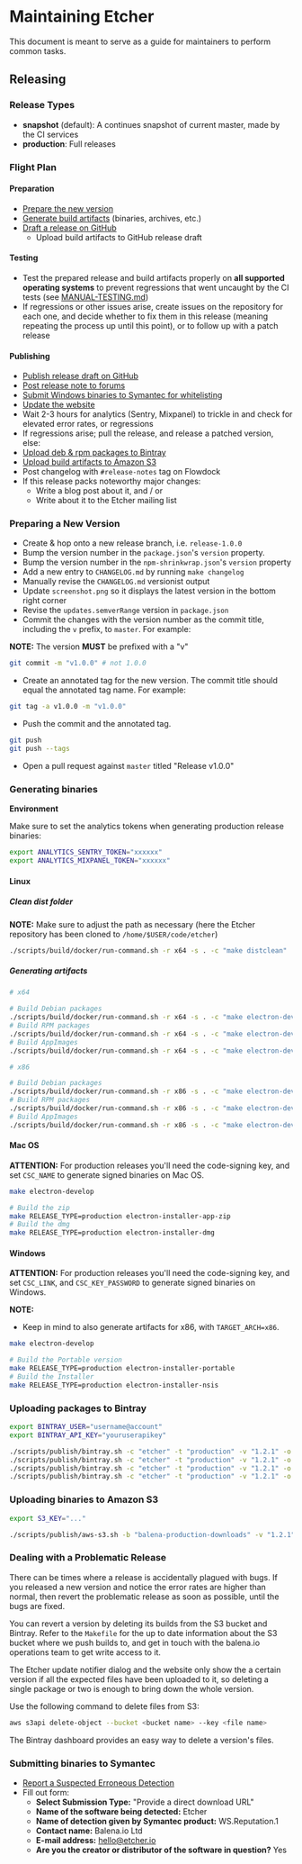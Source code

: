Maintaining Etcher
==================

This document is meant to serve as a guide for maintainers to perform common tasks.

Releasing
---------

### Release Types

- **snapshot** (default): A continues snapshot of current master, made by the CI services
- **production**: Full releases

### Flight Plan

#### Preparation

- [Prepare the new version](#preparing-a-new-version)
- [Generate build artifacts](#generating-binaries) (binaries, archives, etc.)
- [Draft a release on GitHub](https://github.com/balena-io/etcher/releases)
    - Upload build artifacts to GitHub release draft

#### Testing

- Test the prepared release and build artifacts properly on **all supported operating systems** to prevent regressions that went uncaught by the CI tests (see [MANUAL-TESTING.md](MANUAL-TESTING.md))
- If regressions or other issues arise, create issues on the repository for each one, and decide whether to fix them in this release (meaning repeating the process up until this point), or to follow up with a patch release

#### Publishing

- [Publish release draft on GitHub](https://github.com/balena-io/etcher/releases)
- [Post release note to forums](https://forums.balena.io/c/etcher)
- [Submit Windows binaries to Symantec for whitelisting](#submitting-binaries-to-symantec)
- [Update the website](https://github.com/balena-io/etcher-homepage)
- Wait 2-3 hours for analytics (Sentry, Mixpanel) to trickle in and check for elevated error rates, or regressions
- If regressions arise; pull the release, and release a patched version, else:
- [Upload deb & rpm packages to Bintray](#uploading-packages-to-bintray)
- [Upload build artifacts to Amazon S3](#uploading-binaries-to-amazon-s3)
- Post changelog with `#release-notes` tag on Flowdock
- If this release packs noteworthy major changes:
  - Write a blog post about it, and / or
  - Write about it to the Etcher mailing list

### Preparing a New Version

- Create & hop onto a new release branch, i.e. `release-1.0.0`
- Bump the version number in the `package.json`'s `version` property.
- Bump the version number in the `npm-shrinkwrap.json`'s `version` property
- Add a new entry to `CHANGELOG.md` by running `make changelog`
- Manually revise the `CHANGELOG.md` versionist output
- Update `screenshot.png` so it displays the latest version in the bottom
right corner
- Revise the `updates.semverRange` version in `package.json`
- Commit the changes with the version number as the commit title, including the `v` prefix, to `master`. For example:

**NOTE:** The version **MUST** be prefixed with a "v"

```bash
git commit -m "v1.0.0" # not 1.0.0
```

- Create an annotated tag for the new version. The commit title should equal the annotated tag name. For example:

```bash
git tag -a v1.0.0 -m "v1.0.0"
```

- Push the commit and the annotated tag.

```bash
git push
git push --tags
```

- Open a pull request against `master` titled "Release v1.0.0"

### Generating binaries

**Environment**

Make sure to set the analytics tokens when generating production release binaries:

```bash
export ANALYTICS_SENTRY_TOKEN="xxxxxx"
export ANALYTICS_MIXPANEL_TOKEN="xxxxxx"
```

#### Linux

##### Clean dist folder

**NOTE:** Make sure to adjust the path as necessary (here the Etcher repository has been cloned to `/home/$USER/code/etcher`)

```bash
./scripts/build/docker/run-command.sh -r x64 -s . -c "make distclean"
```

##### Generating artifacts

```bash
# x64

# Build Debian packages
./scripts/build/docker/run-command.sh -r x64 -s . -c "make electron-develop && make RELEASE_TYPE=production electron-installer-debian"
# Build RPM packages
./scripts/build/docker/run-command.sh -r x64 -s . -c "make electron-develop && make RELEASE_TYPE=production electron-installer-redhat"
# Build AppImages
./scripts/build/docker/run-command.sh -r x64 -s . -c "make electron-develop && make RELEASE_TYPE=production electron-installer-appimage"

# x86

# Build Debian packages
./scripts/build/docker/run-command.sh -r x86 -s . -c "make electron-develop && make RELEASE_TYPE=production electron-installer-debian"
# Build RPM packages
./scripts/build/docker/run-command.sh -r x86 -s . -c "make electron-develop && make RELEASE_TYPE=production electron-installer-redhat"
# Build AppImages
./scripts/build/docker/run-command.sh -r x86 -s . -c "make electron-develop && make RELEASE_TYPE=production electron-installer-appimage"
```

#### Mac OS

**ATTENTION:** For production releases you'll need the code-signing key,
and set `CSC_NAME` to generate signed binaries on Mac OS.

```bash
make electron-develop

# Build the zip
make RELEASE_TYPE=production electron-installer-app-zip
# Build the dmg
make RELEASE_TYPE=production electron-installer-dmg
```

#### Windows

**ATTENTION:** For production releases you'll need the code-signing key,
and set `CSC_LINK`, and `CSC_KEY_PASSWORD` to generate signed binaries on Windows.

**NOTE:**
- Keep in mind to also generate artifacts for x86, with `TARGET_ARCH=x86`.

```bash
make electron-develop

# Build the Portable version
make RELEASE_TYPE=production electron-installer-portable
# Build the Installer
make RELEASE_TYPE=production electron-installer-nsis
```

### Uploading packages to Bintray

```bash
export BINTRAY_USER="username@account"
export BINTRAY_API_KEY="youruserapikey"
```

```bash
./scripts/publish/bintray.sh -c "etcher" -t "production" -v "1.2.1" -o "etcher" -p "debian" -y "debian" -r "x64" -f "dist/etcher-electron_1.2.1_amd64.deb"
./scripts/publish/bintray.sh -c "etcher" -t "production" -v "1.2.1" -o "etcher" -p "debian" -y "debian" -r "x86" -f "dist/etcher-electron_1.2.1_i386.deb"
./scripts/publish/bintray.sh -c "etcher" -t "production" -v "1.2.1" -o "etcher" -p "redhat" -y "redhat" -r "x64" -f "dist/etcher-electron-1.2.1.x86_64.rpm"
./scripts/publish/bintray.sh -c "etcher" -t "production" -v "1.2.1" -o "etcher" -p "redhat" -y "redhat" -r "x86" -f "dist/etcher-electron-1.2.1.i686.rpm"
```

### Uploading binaries to Amazon S3

```bash
export S3_KEY="..."
```

```bash
./scripts/publish/aws-s3.sh -b "balena-production-downloads" -v "1.2.1" -p "etcher" -f "dist/<filename>"
```

### Dealing with a Problematic Release

There can be times where a release is accidentally plagued with bugs. If you
released a new version and notice the error rates are higher than normal, then
revert the problematic release as soon as possible, until the bugs are fixed.

You can revert a version by deleting its builds from the S3 bucket and Bintray.
Refer to the `Makefile` for the up to date information about the S3 bucket
where we push builds to, and get in touch with the balena.io operations team to
get write access to it.

The Etcher update notifier dialog and the website only show the a certain
version if all the expected files have been uploaded to it, so deleting a
single package or two is enough to bring down the whole version.

Use the following command to delete files from S3:

```bash
aws s3api delete-object --bucket <bucket name> --key <file name>
```

The Bintray dashboard provides an easy way to delete a version's files.


### Submitting binaries to Symantec

- [Report a Suspected Erroneous Detection](https://submit.symantec.com/false_positive/standard/)
- Fill out form:
  - **Select Submission Type:** "Provide a direct download URL"
  - **Name of the software being detected:** Etcher
  - **Name of detection given by Symantec product:** WS.Reputation.1
  - **Contact name:** Balena.io Ltd
  - **E-mail address:** hello@etcher.io
  - **Are you the creator or distributor of the software in question?** Yes
